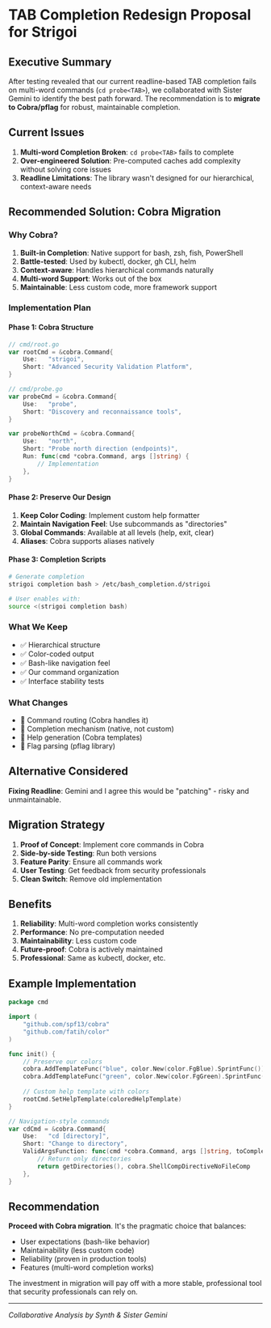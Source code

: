 # TAB Completion Redesign Proposal for Strigoi

## Executive Summary

After testing revealed that our current readline-based TAB completion fails on multi-word commands (`cd probe<TAB>`), we collaborated with Sister Gemini to identify the best path forward. The recommendation is to **migrate to Cobra/pflag** for robust, maintainable completion.

## Current Issues

1. **Multi-word Completion Broken**: `cd probe<TAB>` fails to complete
2. **Over-engineered Solution**: Pre-computed caches add complexity without solving core issues
3. **Readline Limitations**: The library wasn't designed for our hierarchical, context-aware needs

## Recommended Solution: Cobra Migration

### Why Cobra?

1. **Built-in Completion**: Native support for bash, zsh, fish, PowerShell
2. **Battle-tested**: Used by kubectl, docker, gh CLI, helm
3. **Context-aware**: Handles hierarchical commands naturally
4. **Multi-word Support**: Works out of the box
5. **Maintainable**: Less custom code, more framework support

### Implementation Plan

#### Phase 1: Cobra Structure
```go
// cmd/root.go
var rootCmd = &cobra.Command{
    Use:   "strigoi",
    Short: "Advanced Security Validation Platform",
}

// cmd/probe.go
var probeCmd = &cobra.Command{
    Use:   "probe",
    Short: "Discovery and reconnaissance tools",
}

var probeNorthCmd = &cobra.Command{
    Use:   "north",
    Short: "Probe north direction (endpoints)",
    Run: func(cmd *cobra.Command, args []string) {
        // Implementation
    },
}
```

#### Phase 2: Preserve Our Design

1. **Keep Color Coding**: Implement custom help formatter
2. **Maintain Navigation Feel**: Use subcommands as "directories"
3. **Global Commands**: Available at all levels (help, exit, clear)
4. **Aliases**: Cobra supports aliases natively

#### Phase 3: Completion Scripts

```bash
# Generate completion
strigoi completion bash > /etc/bash_completion.d/strigoi

# User enables with:
source <(strigoi completion bash)
```

### What We Keep

- ✅ Hierarchical structure
- ✅ Color-coded output
- ✅ Bash-like navigation feel
- ✅ Our command organization
- ✅ Interface stability tests

### What Changes

- 🔄 Command routing (Cobra handles it)
- 🔄 Completion mechanism (native, not custom)
- 🔄 Help generation (Cobra templates)
- 🔄 Flag parsing (pflag library)

## Alternative Considered

**Fixing Readline**: Gemini and I agree this would be "patching" - risky and unmaintainable.

## Migration Strategy

1. **Proof of Concept**: Implement core commands in Cobra
2. **Side-by-side Testing**: Run both versions
3. **Feature Parity**: Ensure all commands work
4. **User Testing**: Get feedback from security professionals
5. **Clean Switch**: Remove old implementation

## Benefits

1. **Reliability**: Multi-word completion works consistently
2. **Performance**: No pre-computation needed
3. **Maintainability**: Less custom code
4. **Future-proof**: Cobra is actively maintained
5. **Professional**: Same as kubectl, docker, etc.

## Example Implementation

```go
package cmd

import (
    "github.com/spf13/cobra"
    "github.com/fatih/color"
)

func init() {
    // Preserve our colors
    cobra.AddTemplateFunc("blue", color.New(color.FgBlue).SprintFunc())
    cobra.AddTemplateFunc("green", color.New(color.FgGreen).SprintFunc())
    
    // Custom help template with colors
    rootCmd.SetHelpTemplate(coloredHelpTemplate)
}

// Navigation-style commands
var cdCmd = &cobra.Command{
    Use:   "cd [directory]",
    Short: "Change to directory",
    ValidArgsFunction: func(cmd *cobra.Command, args []string, toComplete string) ([]string, cobra.ShellCompDirective) {
        // Return only directories
        return getDirectories(), cobra.ShellCompDirectiveNoFileComp
    },
}
```

## Recommendation

**Proceed with Cobra migration**. It's the pragmatic choice that balances:
- User expectations (bash-like behavior)
- Maintainability (less custom code)
- Reliability (proven in production tools)
- Features (multi-word completion works)

The investment in migration will pay off with a more stable, professional tool that security professionals can rely on.

---

*Collaborative Analysis by Synth & Sister Gemini*